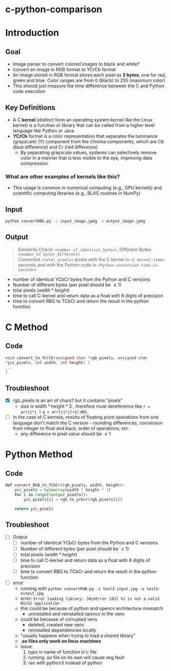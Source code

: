 # c-python-comparison

# Introduction 
## Goal
- Image parser to convert colored images to black and white? 
- convert an image in RGB format to YCrCb format
- An image stored in RGB format stores each pixel as **3 bytes**, one for red, green and blue. Color ranges are from 0 (black) to 255 (maximum color)
- This should just measure the time difference between the C and Python code execution 
## Key Definitions
- A C **kernel** (distinct from an operating system kernel like the Linux kernel) is a function or library that can be called from a higher level language like Python or Java 
- **YCrCb** format is a color representation that separates the luminance (grayscale) (Y) component from the chroma components, which are Cb (blue difference) and Cr (red difference)
	- By separating grayscale values, systems can selectively remove color in a manner that is less visible to the eye, improving data compression 
### What are other examples of kernels like this? 
- This usage is common in numerical computing (e.g., GPU kernels) and scientific computing libraries (e.g., BLAS routines in NumPy)
## Input
```bash
python convertRBG.py -i input_image.jpeg -o output_image.jpeg
```
## Output
> Similarity Check: `<number_of_identical_bytes>`, Different Bytes: `<number_of_bytes_different>`  
> Converted `<total_pixels>` pixels with the C kernel in `<C-kernel-time>` seconds and with the Python code in `<Python-conversion-time-in-seconds>`
- number of identical YCbCr bytes from the Python and C versions
- Number of different bytes (per pixel should be $\le 1$)
- total pixels ($width*height$)
- time to call C-kernel and return data as a float with 6 digits of precision 
- time to convert RBG to TCbCr and return the result in the python function 
# C Method
## Code
```c
void convert_to_YCrCb(unsigned char *rgb_pixels, unsigned char  
*ycc_pixels, int width, int height) {
...
}
```
## Troubleshoot
- [x] rgb_pixels is an arr of chars? but it contains "pixels"
	- size is $\text{width}*\text{height}*3$ , therefore must dereference like `r = arr[i*j ]` `g = arr[(i*j)+1]` etc. 
- [ ] In the case of C kernels, results of floating point operations from one language don't match the C version - rounding differences, conversion from integer to float and back, order of operations, etc.
	- any difference in pixel value should be $\le 1$ 
# Python Method
## Code
```python 
def convert_RGB_to_YCbCr(rgb_pixels, width, height): 
    ycc_pixels = bytearray(width * height * 3)
    for i in range(len(ycc_pixels)): 
        ycc_pixels[i] = rgb_to_ycbcr(rgb_pixels[i])

    return ycc_pixels
```
## Troubleshoot
- [ ] Output
	- [ ] number of identical YCbCr bytes from the Python and C versions
	- [ ] Number of different bytes (per pixel should be $\le 1$)
	- [ ] total pixels ($width*height$)
	- [ ] time to call C-kernel and return data as a float with 6 digits of precision 
	- [ ] time to convert RBG to TCbCr and return the result in the python function 
- [ ] error
	- running with `python convertRGB.py -i test2-input.jpg -o test2-output.jpg`
	- error: `Error loading library: [WinError 193] %1 is not a valid Win32 application`
	- this could be because of python and opencv architecture mismatch
		- uninstalled and reinstalled opencv in the venv
	- could be because of corrupted venv
		- deleted, created new venv
		- reinstalled dependencies locally 
	- "usually happens when trying to load a shared library" 
	- **.so files only work on linux machines**
	- issue: 
		1. typo in name of function in c file
		2. running .so file on its own will cause seg fault
		3. ran with python3 instead of python 
